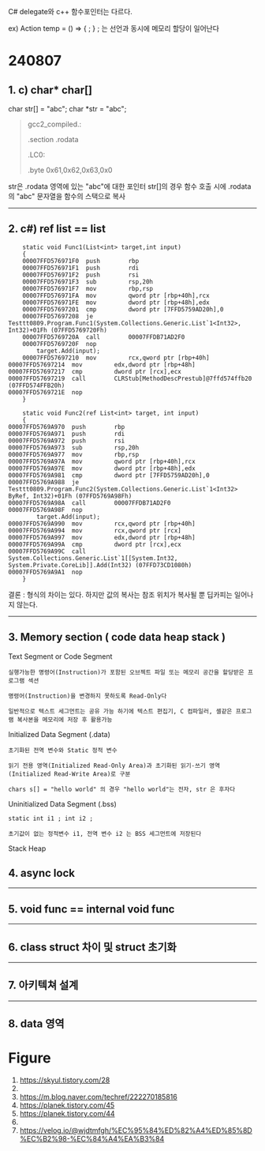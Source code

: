 C# delegate와 c++ 함수포인터는 다르다.

ex) Action temp =  () => { ; } ; 는 선언과 동시에 메모리 할당이 일어난다

# 240807
## 1. c)  char* char[]
char str[] = "abc";
char *str = "abc";

> gcc2_compiled.:
> > 
> .section .rodata
> 
> .LC0:
> 
> .byte 0x61,0x62,0x63,0x0

 str은 .rodata 영역에 있는 "abc"에 대한 포인터
 str[]의 경우 함수 호출 시에 .rodata의 "abc" 문자열을 함수의 스택으로 복사

***

## 2. c#) ref list == list


        static void Func1(List<int> target,int input)
        {
        00007FFD576971F0  push        rbp  
        00007FFD576971F1  push        rdi  
        00007FFD576971F2  push        rsi  
        00007FFD576971F3  sub         rsp,20h  
        00007FFD576971F7  mov         rbp,rsp  
        00007FFD576971FA  mov         qword ptr [rbp+40h],rcx  
        00007FFD576971FE  mov         dword ptr [rbp+48h],edx  
        00007FFD57697201  cmp         dword ptr [7FFD5759AD20h],0  
        00007FFD57697208  je          Testtt0809.Program.Func1(System.Collections.Generic.List`1<Int32>, Int32)+01Fh (07FFD5769720Fh)  
        00007FFD5769720A  call        00007FFDB71AD2F0  
        00007FFD5769720F  nop  
    		target.Add(input);
        00007FFD57697210  mov         rcx,qword ptr [rbp+40h]  
	00007FFD57697214  mov         edx,dword ptr [rbp+48h]  
	00007FFD57697217  cmp         dword ptr [rcx],ecx  
	00007FFD57697219  call        CLRStub[MethodDescPrestub]@7ffd574ffb20 (07FFD574FFB20h)  
	00007FFD5769721E  nop  
        }

        static void Func2(ref List<int> target, int input)
        {
	00007FFD5769A970  push        rbp  
	00007FFD5769A971  push        rdi  
	00007FFD5769A972  push        rsi  
	00007FFD5769A973  sub         rsp,20h  
	00007FFD5769A977  mov         rbp,rsp  
	00007FFD5769A97A  mov         qword ptr [rbp+40h],rcx  
	00007FFD5769A97E  mov         dword ptr [rbp+48h],edx  
	00007FFD5769A981  cmp         dword ptr [7FFD5759AD20h],0  
	00007FFD5769A988  je          Testtt0809.Program.Func2(System.Collections.Generic.List`1<Int32> ByRef, Int32)+01Fh (07FFD5769A98Fh)  
	00007FFD5769A98A  call        00007FFDB71AD2F0  
	00007FFD5769A98F  nop  
    		target.Add(input);
	00007FFD5769A990  mov         rcx,qword ptr [rbp+40h]  
	00007FFD5769A994  mov         rcx,qword ptr [rcx]  
	00007FFD5769A997  mov         edx,dword ptr [rbp+48h]  
	00007FFD5769A99A  cmp         dword ptr [rcx],ecx  
	00007FFD5769A99C  call        System.Collections.Generic.List`1[[System.Int32, System.Private.CoreLib]].Add(Int32) (07FFD73CD1080h)  
	00007FFD5769A9A1  nop  
        }


 결론 : 형식의 차이는 있다. 하지만 값의 복사는 참조 위치가 복사될 뿐 딥카피는 일어나지 않는다.


***

## 3. Memory section ( code data heap stack )

Text Segment or Code Segment 	

	실행가능한 명령어(Instruction)가 포함된 오브젝트 파일 또는 메모리 공간을 할당받은 프로그램 섹션
      
	명령어(Instruction)을 변경하지 못하도록 Read-Only다
      
	일반적으로 텍스트 세그먼트는 공유 가능 하기에 텍스트 편집기, C 컴파일러, 셸같은 프로그램 복사본을 메모리에 저장 후 활용가능

Initialized Data Segment (.data)	

	초기화된 전역 변수와 Static 정적 변수
      
	읽기 전용 영역(Initialized Read-Only Area)과 초기화된 읽기-쓰기 영역(Initialized Read-Write Area)로 구분
      
	chars s[] = "hello world" 의 경우 "hello world"는 전자, str 은 후자다

Uninitialized Data Segment (.bss)

	static int i1 ; int i2 ; 
	    
	초기값이 없는 정적변수 i1, 전역 변수 i2 는 BSS 세그먼트에 저장된다

Stack Heap

## 4. async lock

***

## 5. void func == internal void func

***

## 6. class struct 차이 및 struct 초기화



***

## 7. 아키텍쳐 설계



***

## 8. data 영역 

# Figure 
1. https://skyul.tistory.com/28
2.
3. https://m.blog.naver.com/techref/222270185816
4. https://planek.tistory.com/45
5. https://planek.tistory.com/44
6.
7. https://velog.io/@wjdtmfgh/%EC%95%84%ED%82%A4%ED%85%8D%EC%B2%98-%EC%84%A4%EA%B3%84
